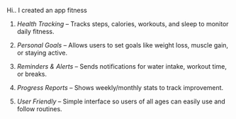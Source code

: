 Hi.. I created an app fitness 
1. *Health Tracking* – Tracks steps, calories, workouts, and sleep to monitor daily fitness.

2. *Personal Goals* – Allows users to set goals like weight loss, muscle gain, or staying active.

3. *Reminders & Alerts* – Sends notifications for water intake, workout time, or breaks.

4. *Progress Reports* – Shows weekly/monthly stats to track improvement.

5. *User Friendly* – Simple interface so users of all ages can easily use and follow routines.
